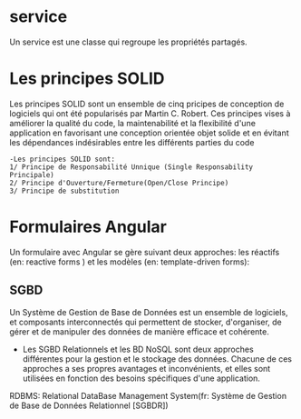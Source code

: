 # service
Un service est une classe qui regroupe les propriétés partagés.

# Les principes SOLID
 
 Les principes SOLID sont un ensemble de cinq pricipes de conception de logiciels qui ont été popularisés par Martin C. Robert. Ces principes vises à améliorer la qualité du code, la maintenabilité et la flexibilité d'une application en favorisant une conception orientée objet solide et en évitant les dépendances indésirables  entre les différents parties du code
 
    -Les principes SOLID sont:
    1/ Principe de Responsabilité Unnique (Single Responsability Principale)
    2/ Principe d'Ouverture/Fermeture(Open/Close Principe)
    3/ Principe de substitution


# Formulaires Angular
Un formulaire avec Angular se gère suivant deux approches: les réactifs (en: reactive forms ) et les modèles (en: template-driven forms):

## SGBD
Un Système de Gestion de Base de Données est un ensemble de logiciels, et composants interconnectés qui permettent de stocker, d'organiser, de gérer et de manipuler des données de manière efficace et cohérente.

* Les SGBD Relationnels et les BD NoSQL sont deux approches différentes pour la gestion et le stockage des données. Chacune de ces approches a ses propres avantages et inconvénients, et  elles sont utilisées en fonction des besoins spécifiques d'une application.


RDBMS: Relational DataBase Management System(fr: Système de Gestion de Base de Données Relationnel [SGBDR])